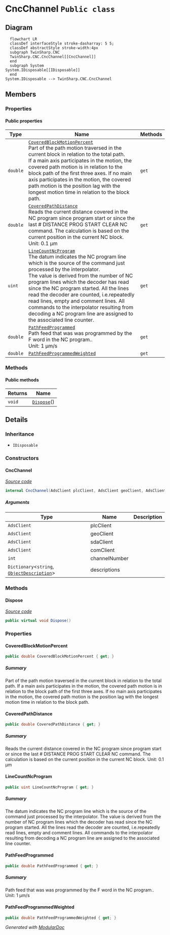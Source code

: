# CncChannel `Public class`

## Diagram
```mermaid
  flowchart LR
  classDef interfaceStyle stroke-dasharray: 5 5;
  classDef abstractStyle stroke-width:4px
  subgraph TwinSharp.CNC
  TwinSharp.CNC.CncChannel[[CncChannel]]
  end
  subgraph System
System.IDisposable[[IDisposable]]
  end
System.IDisposable --> TwinSharp.CNC.CncChannel
```

## Members
### Properties
#### Public  properties
| Type | Name | Methods |
| --- | --- | --- |
| `double` | [`CoveredBlockMotionPercent`](#coveredblockmotionpercent)<br>Part of the path motion traversed in the current block in relation to the total path.<br>            If a main axis participates in the motion, the covered path motion is in relation to the block path of the first three axes. If no main axis participates in the motion, the covered path motion is the position lag with the longest motion time in relation to the block path. | `get` |
| `double` | [`CoveredPathDistance`](#coveredpathdistance)<br>Reads the current distance covered in the NC program since program start or since the last # DISTANCE PROG START CLEAR NC command. The calculation is based on the current position in the current NC block.<br>            Unit: 0.1 µm | `get` |
| `uint` | [`LineCountNcProgram`](#linecountncprogram)<br>The datum indicates the NC program line which is the source of the command just processed by the interpolator.<br>            The value is derived from the number of NC program lines which the decoder has read since the NC program started. All the lines read the decoder are counted, i.e.repeatedly read lines, empty and comment lines. All commands to the interpolator resulting from decoding a NC program line are assigned to the associated line counter. | `get` |
| `double` | [`PathFeedProgrammed`](#pathfeedprogrammed)<br>Path feed that was was programmed by the F word in the NC program..<br>            Unit: 1 µm/s | `get` |
| `double` | [`PathFeedProgrammedWeighted`](#pathfeedprogrammedweighted) | `get` |

### Methods
#### Public  methods
| Returns | Name |
| --- | --- |
| `void` | [`Dispose`](#dispose)() |

## Details
### Inheritance
 - `IDisposable`

### Constructors
#### CncChannel
[*Source code*](https://github.com///blob//TwinSharp/CNC/CncChannel.cs#L27)
```csharp
internal CncChannel(AdsClient plcClient, AdsClient geoClient, AdsClient sdaClient, AdsClient comClient, int channelNumber, Dictionary<string, ObjectDescription> descriptions)
```
##### Arguments
| Type | Name | Description |
| --- | --- | --- |
| `AdsClient` | plcClient |   |
| `AdsClient` | geoClient |   |
| `AdsClient` | sdaClient |   |
| `AdsClient` | comClient |   |
| `int` | channelNumber |   |
| `Dictionary`&lt;`string`, [`ObjectDescription`](./ObjectDescription.md)&gt; | descriptions |   |

### Methods
#### Dispose
[*Source code*](https://github.com///blob//TwinSharp/CNC/CncChannel.cs#L118)
```csharp
public virtual void Dispose()
```

### Properties
#### CoveredBlockMotionPercent
```csharp
public double CoveredBlockMotionPercent { get; }
```
##### Summary
Part of the path motion traversed in the current block in relation to the total path.
            If a main axis participates in the motion, the covered path motion is in relation to the block path of the first three axes. If no main axis participates in the motion, the covered path motion is the position lag with the longest motion time in relation to the block path.

#### CoveredPathDistance
```csharp
public double CoveredPathDistance { get; }
```
##### Summary
Reads the current distance covered in the NC program since program start or since the last # DISTANCE PROG START CLEAR NC command. The calculation is based on the current position in the current NC block.
            Unit: 0.1 µm

#### LineCountNcProgram
```csharp
public uint LineCountNcProgram { get; }
```
##### Summary
The datum indicates the NC program line which is the source of the command just processed by the interpolator.
            The value is derived from the number of NC program lines which the decoder has read since the NC program started. All the lines read the decoder are counted, i.e.repeatedly read lines, empty and comment lines. All commands to the interpolator resulting from decoding a NC program line are assigned to the associated line counter.

#### PathFeedProgrammed
```csharp
public double PathFeedProgrammed { get; }
```
##### Summary
Path feed that was was programmed by the F word in the NC program..
            Unit: 1 µm/s

#### PathFeedProgrammedWeighted
```csharp
public double PathFeedProgrammedWeighted { get; }
```

*Generated with* [*ModularDoc*](https://github.com/hailstorm75/ModularDoc)
